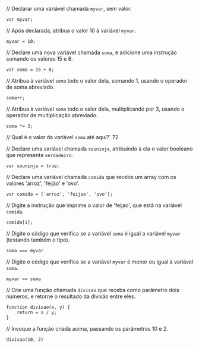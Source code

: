 // Declarar uma variável chamada `myvar`, sem valor.
```
var myvar;
```
// Após declarada, atribua o valor 10 à variável `myvar`.
```
myvar = 10;
```
// Declare uma nova variável chamada `soma`, e adicione uma instrução somando os valores 15 e 8.
```
var soma = 15 + 8;
```
// Atribua à variável `soma` todo o valor dela, somando 1, usando o operador de soma abreviado.
```
soma++;
```
// Atribua à variável `soma` todo o valor dela, multiplicando por 3, usando o operador de multiplicação abreviado.
```
soma *= 3;
```
// Qual é o valor da variável `soma` até aqui?`
72

// Declare uma variável chamada `souninja`, atribuindo à ela o valor booleano que representa `verdadeiro`.
```
var souninja = true;
```
// Declare uma variável chamada `comida` que recebe um array com os valores 'arroz', 'feijão' e 'ovo'.
```
var comida = ['arroz', 'feijao', 'ovo'];
```
// Digite a instrução que imprime o valor de 'feijao', que está na variável `comida`.
```
comida[1];
```
// Digite o código que verifica se a variável `soma` é igual a variável `myvar` (testando também o tipo).
```
soma === myvar
```
// Digite o código que verifica se a variável `myvar` é menor ou igual à variável `soma`.
```
myvar <= soma
```
// Crie uma função chamada `divisao` que receba como parâmetro dois números, e retorne o resultado da divisão entre eles.
```
function divisao(x, y) {
    return = x / y;
}
```
// Invoque a função criada acima, passando os parâmetros 10 e 2.
```
divisao(10, 2)
```